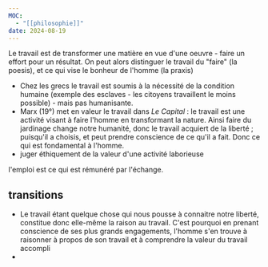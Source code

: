 ```yaml
---
MOC:
  - "[[philosophie]]"
date: 2024-08-19
---
```

Le travail est de transformer une matière en vue d'une oeuvre - faire un effort pour un résultat.
On peut alors distinguer le travail du "faire" (la poesis), et ce qui vise le bonheur de l'homme (la praxis)

- Chez les grecs le travail est soumis à la nécessité de la condition humaine (exemple des esclaves - les citoyens travaillent le moins possible) - mais pas humanisante. 
- Marx (19°) met en valeur le travail dans *Le Capital* : le travail est une activité visant à faire l'homme en transformant la nature. Ainsi faire du jardinage change notre humanité, donc le travail acquiert de la liberté ; puisqu'il a choisis, et peut prendre conscience de ce qu'il a fait. Donc ce qui est fondamental à l'homme.
- juger éthiquement de la valeur d'une activité laborieuse

l'emploi est ce qui est rémunéré par l'échange.
## transitions
- Le travail étant quelque chose qui nous pousse à connaitre notre liberté, constitue donc elle-même la raison au travail. C'est pourquoi en prenant conscience de ses plus grands engagements, l'homme s'en trouve à raisonner à propos de son travail et à comprendre la valeur du travail accompli
- 